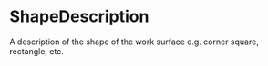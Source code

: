 ShapeDescription
================

A description of the shape of the work surface e.g. corner square, rectangle, etc.
